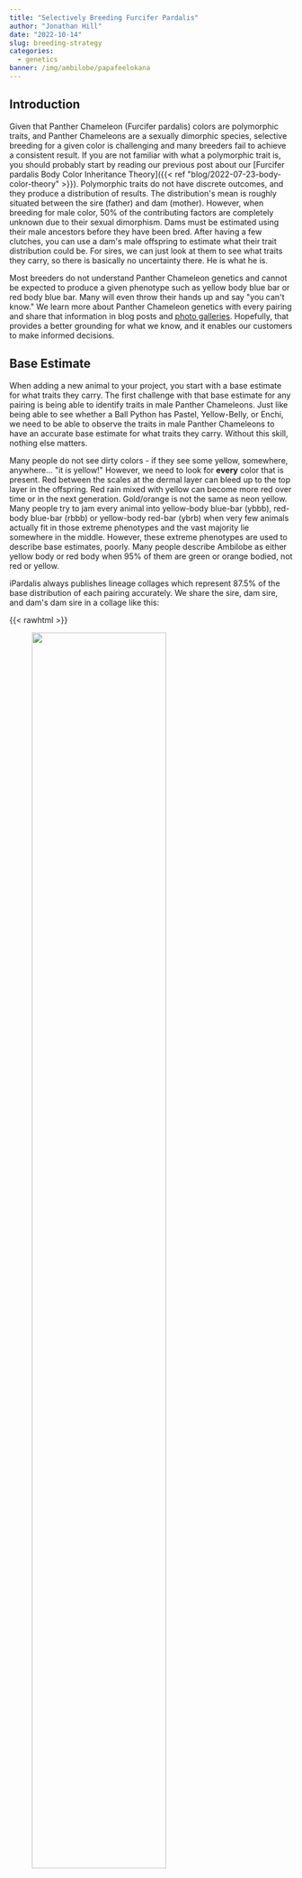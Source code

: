 ```yaml
---
title: "Selectively Breeding Furcifer Pardalis"
author: "Jonathan Hill"
date: "2022-10-14"
slug: breeding-strategy
categories: 
  - genetics
banner: /img/ambilobe/papafeelokana
---
```


## Introduction

Given that Panther Chameleon (Furcifer pardalis) colors are polymorphic traits, and Panther Chameleons are a sexually dimorphic species, selective breeding for a given color is challenging and many breeders fail to achieve a consistent result. If you are not familiar with what a polymorphic trait is, you should probably start by reading our previous post about our [Furcifer pardalis Body Color Inheritance Theory]({{< ref "blog/2022-07-23-body-color-theory" >}}). Polymorphic traits do not have discrete outcomes, and they produce a distribution of results. The distribution's mean is roughly situated between the sire (father) and dam (mother). However, when breeding for male color, 50% of the contributing factors are completely unknown due to their sexual dimorphism. Dams must be estimated using their male ancestors before they have been bred. After having a few clutches, you can use a dam's male offspring to estimate what their trait distribution could be. For sires, we can just look at them to see what traits they carry, so there is basically no uncertainty there. He is what he is.

Most breeders do not understand Panther Chameleon genetics and cannot be expected to produce a given phenotype such as yellow body blue bar or red body blue bar. Many will even throw their hands up and say "you can't know." We learn more about Panther Chameleon genetics with every pairing and share that information in blog posts and [photo galleries](https://ipardalis.com/categories/past-clutches/). Hopefully, that provides a better grounding for what we know, and it enables our customers to make informed decisions.

## Base Estimate

When adding a new animal to your project, you start with a base estimate for what traits they carry. The first challenge with that base estimate for any pairing is being able to identify traits in male Panther Chameleons. Just like being able to see whether a Ball Python has Pastel, Yellow-Belly, or Enchi, we need to be able to observe the traits in male Panther Chameleons to have an accurate base estimate for what traits they carry. Without this skill, nothing else matters.

Many people do not see dirty colors - if they see some yellow, somewhere, anywhere... "it is yellow!" However, we need to look for **every** color that is present. Red between the scales at the dermal layer can bleed up to the top layer in the offspring. Red rain mixed with yellow can become more red over time or in the next generation. Gold/orange is not the same as neon yellow. Many people try to jam every animal into yellow-body blue-bar (ybbb), red-body blue-bar (rbbb) or yellow-body red-bar (ybrb) when very few animals actually fit in those extreme phenotypes and the vast majority lie somewhere in the middle. However, these extreme phenotypes are used to describe base estimates, poorly. Many people describe Ambilobe as either yellow body or red body when 95% of them are green or orange bodied, not red or yellow.

iPardalis always publishes lineage collages which represent 87.5% of the base distribution of each pairing accurately. We share the sire, dam sire, and dam's dam sire in a collage like this:

{{< rawhtml >}}    
<figure>
<img src="/img/ambilobe/papafeelokana.jpg" style="width:75%" />
<figcaption>Papafee (center), Lokana (top), Kromatisk (top right, photo credit Chromatic Chameleons), Silk (top left, photo credit Kammerflage Kreations) = 87.5% of the information</figcaption>   
</figure>
{{</ rawhtml >}}

---

As you work your way through the dam's lineage, you gain information about her traits, but you can never know what she carries with 100% confidence. You can look at her brothers for clues, but unless you have a large enough sample to get some sense for the mean result, you are probably just cherry picking the best brother, which is not an accurate estimate for her. That is much more likely to be a rare event than an accurate representation of the mean of the distribution, her traits.

| Lineage Pic                | Information Gain |
|------------------------|------------------|
| Sire                   | 50%              |
| Sire's Sire            | **0%**           |
| Dam's Sire             | 25%              |
| Dam's Dam's Sire       | 12.5%            |
| Dam's Dam's Dam's Sire | 6.25%            |

---

This table shows roughly how much information you gain from each key male relative in a lineage tree. Notice - sire's sire is provides a 0% information gain. Every trait from the sire's lineage is visible in him. Looking at the sire's sire is completely useless information because panther chameleon colors are not [mendelian traits](https://www.nature.com/scitable/topicpage/gregor-mendel-and-the-principles-of-inheritance-593/). Sire's sires are only helpful in determining which pairings you want to do from a genetic distance/diversity standpoint, but they are irrelevant for selective breeding purposes.

## Updating Your Estimate

Before a female has been bred, her lineage is all you have to estimate her color traits. However, after her first clutch, you can use her male offspring to update your original estimate and prove her out. The more male offspring she produces, the less relevant her lineage is. Somewhere around 10 male offspring is enough to get a decent estimate for her traits, and thus, her daughters' traits. If her male offspring range from dark red bodies to bright yellow bodies, you can't know what is in her daughters. It doesn't matter if she came from yellow-bodied lineage. That result would mean that the next gen of females is completely unknown.

In our project, we do not use females from pairings which have too much variation in body color. We want to see either yellow or red bodies but not both. Any pairings where we have seen less consistency, we will drop *all* of the females and only use males with our desired traits. That eliminates the uncertainty and allows us to continue to produce consistent body colors, whether they be red or yellow.

This updating process is why we publish all of the male offspring from [every clutch](https://ipardalis.com/categories/past-clutches/) we produce, not just a few flashy hold-backs. The entire distribution and the consistent result is more important than that one-off male at the tail end of the distribution. Quality females are all about the mean of the distribution, not the 1 in 1000 result.

When we hit on a very consistent clutch like [Jude x Kako](https://ipardalis.com/blog/2019/06/05/jude-kako/), we will keep and breed as many females as we can because we know those females are going to be just as consistent as their brothers.

## Genetic Diversity

Sometimes we will pair a less-than-perfect male to a female we have a high degree of confidence in. We only do this in order to add genetic diversity into the project and know we will not keep *any* females from these pairings. The goal is just to mine out a nice male from the female's lineage and avoid males that look like the sire. I have sometimes pejoratively referred to these as "throw-away" clutches because the only goal is to introduce genetic diversity while knowing we will not be able to use any of the females for fear that they resemble their sire.

The key with this process is to make sure the sire isn't too far removed from our project goals because the chance that you will hit on a yellow body blue bar with a red body red bar sire, for example, is basically zero even if the female has solid yellow body blue bar lineage. The sire of a throw away can't be too far off, otherwise, it could end of being a 100% throw-away clutch without any males worth keeping.

## Retained Sperm

A final complication in estimating the outcome from a pairing is even knowing the sire - the most important piece of information by far (as we showed in the information gain table above). Many breeders pair multiple sires to the same dam. However, dams can retain sperm for up to 5 clutches, 18 months after the initial pairing to one sire. If she has laid 2 clutches and is then paired to different sire, she could lay 3 clutches with completely unknown lineage. Breeders will report the wrong lineage with certainty while some of those "odd ball" results are actually just coming from the first sire. Layer this onto the fact that people aren't capable of identifying traits' presence or absence in their males, and we could have a very poor estimate for what will come from a given pairing.

At iPardalis, we like to see more than 50% infertility before pairing a female to another male. We also try to make sure subsequent pairings to the same female are from closely related males so a retained-sperm baby would be very close to the stated lineage. Many breeders do life-long pairings between one male and one female which is the gold standard for avoiding this problem.
